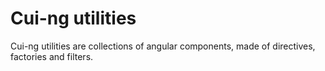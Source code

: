 # Cui-ng utilities

Cui-ng utilities are collections of angular components, made of directives, factories and filters.